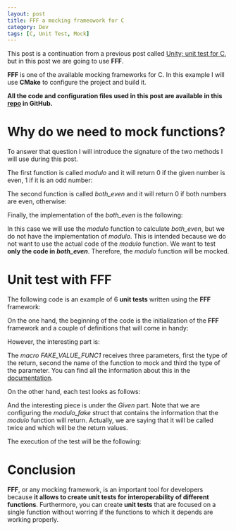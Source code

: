 ```yaml
---
layout: post
title: FFF a mocking frameowork for C 
category: Dev
tags: [C, Unit Test, Mock]
---
```


This post is a continuation from a previous post called [Unity; unit test for C](http://maitesin.github.io//Unity_unit_test_for_C/), but in this post we are going to use **FFF**.

**FFF** is one of the available mocking frameworks for C. In this example I will use **CMake** to configure the project and build it.

**All the code and configuration files used in this post are available in this [repo](https://github.com/maitesin/blog/tree/master/fff_mock_2016_02_18) in GitHub.**


# Why do we need to mock functions?
To answer that question I will introduce the signature of the two methods I will use during this post.

The first function is called *modulo* and it will return 0 if the given number is even, 1 if it is an odd number:
<script src="https://gist.github.com/maitesin/02b62c9a46897b0f3569.js"></script>

The second function is called *both_even* and it will return 0 if both numbers are even, otherwise:
<script src="https://gist.github.com/maitesin/75ef1d9612086f1ac1da.js"></script>

Finally, the implementation of the *both_even* is the following:
<script src="https://gist.github.com/maitesin/62376e08fe992dfa9f9c.js"></script>

In this case we will use the *modulo* function to calculate *both_even*, but we do not have the implementation of *modulo*. This is intended because we do not want to use the actual code of the *modulo* function. We want to test **only the code in *both_even***. Therefore, the *modulo* function will be mocked.


# Unit test with FFF
The following code is an example of 6 **unit tests** written using the **FFF** framework:
<script src="https://gist.github.com/maitesin/67b9fdfe9ede1cc6aca5.js"></script>

On the one hand, the beginning of the code is the initialization of the **FFF** framework and a couple of definitions that will come in handy:
<script src="https://gist.github.com/maitesin/98ad57f150beac4396bd.js"></script>

However, the interesting part is:
<script src="https://gist.github.com/maitesin/b4034745090c5d190e3e.js"></script>
The *macro* *FAKE_VALUE_FUNC1* receives three parameters, first the type of the return, second the name of the function to mock and third the type of the parameter. You can find all the information about this in the [documentation](https://github.com/meekrosoft/fff).

On the other hand, each test looks as follows:
<script src="https://gist.github.com/maitesin/98c04a8b454ff9cfdfa2.js"></script>
And the interesting piece is under the *Given* part. Note that we are configuring the *modulo_fake* struct that contains the information that the *modulo* function will return. Actually, we are saying that it will be called twice and which will be the return values.

The execution of the test will be the following:
<script src="https://gist.github.com/maitesin/deb6e29d5d52fb1fa46c.js"></script>


# Conclusion
**FFF**, or any mocking framework, is an important tool for developers because **it allows to create unit tests for interoperability of different functions**. Furthermore, you can create **unit tests** that are focused on a single function without worring if the functions to which it depends are working properly.
